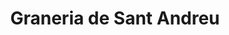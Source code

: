 ---
title: "Graneria de Sant Andreu"
url: /barcelona/graneria-de-sant-andreu/
shop: supermercado
---